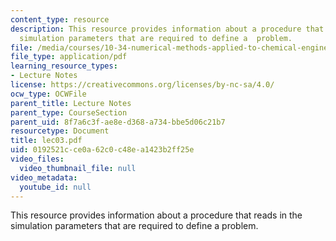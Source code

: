 ```yaml
---
content_type: resource
description: This resource provides information about a procedure that reads in the
  simulation parameters that are required to define a  problem.
file: /media/courses/10-34-numerical-methods-applied-to-chemical-engineering-fall-2005/0192521cce0a62c0c48ea1423b2ff25e_lec03.pdf
file_type: application/pdf
learning_resource_types:
- Lecture Notes
license: https://creativecommons.org/licenses/by-nc-sa/4.0/
ocw_type: OCWFile
parent_title: Lecture Notes
parent_type: CourseSection
parent_uid: 8f7a6c3f-ae8e-d368-a734-bbe5d06c21b7
resourcetype: Document
title: lec03.pdf
uid: 0192521c-ce0a-62c0-c48e-a1423b2ff25e
video_files:
  video_thumbnail_file: null
video_metadata:
  youtube_id: null
---
```

This resource provides information about a procedure that reads in the simulation parameters that are required to define a  problem.